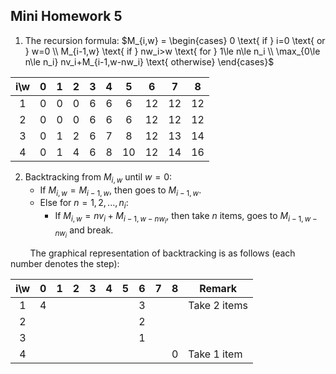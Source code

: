 ## Mini Homework 5

1. The recursion formula: $M_{i,w} = \begin{cases} 0 \text{ if } i=0 \text{ or } w=0 \\ M_{i-1,w} \text{ if } nw_i>w \text{ for } 1\le n\le n_i \\ \max_{0\le n\le n_i} nv_i+M_{i-1,w-nw_i} \text{ otherwise} \end{cases}$

|i\w|0|1|2|3|4|5|6|7|8|
|:-:|:-:|:-:|:-:|:-:|:-:|:-:|:-:|:-:|:-:|
| 1 |0|0|0|6|6|6|12|12|12|
| 2 |0|0|0|6|6|6|12|12|12|
| 3 |0|1|2|6|7|8|12|13|14|
| 4 |0|1|4|6|8|10|12|14|16|

2. Backtracking from $M_{i,w}$ until $w=0$:
    - If $M_{i,w} = M_{i-1,w}$, then goes to $M_{i-1,w}$.
    - Else for $n = 1,2,...,n_i$:
        - If $M_{i,w} = nv_i+M_{i-1,w-nw_i}$, then take $n$ items, goes to $M_{i-1,w-nw_i}$ and break.
    
&nbsp;&nbsp;&nbsp;&nbsp;&nbsp;&nbsp;&nbsp;&nbsp;The graphical representation of backtracking is as follows (each number denotes the step):

|i\w|0|1|2|3|4|5|6|7|8|Remark|
|:-:|:-:|:-:|:-:|:-:|:-:|:-:|:-:|:-:|:-:|-|
| 1 |4||||||3|||Take 2 items
| 2 |||||||2|||
| 3 |||||||1|||
| 4 |||||||||0|Take 1 item
